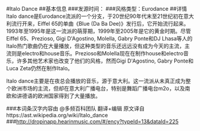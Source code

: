 #Italo Dance
##基本信息
###发源时间：
###风格类型：Eurodance
##详情
Italo dance是Eurodance流派的一个分支，于20世纪90年代末至21世纪初在意大利流行开来，Eiffel 65的单曲《Blue (Da Ba
Dee)》发行后，它开始流行起来。1993年至1995年是这一流派的萌芽期，1999年至2005年是它的黄金时期。尽管Eiffel 65、Prezioso,
Gigi D'Agostino, Molella, Gabry Ponte和DJ
Lhasa等人的Italo热门歌曲仍在大量播放，但这种类型的音乐还远远没有成为今天的主流，主流则是electro和house音乐。Prezioso和Molella现在在制作house和electro音乐，许多其他艺术家也改变了他们的风格，然而Gigi
D'Agostino, Gabry Ponte和Luca Zeta仍然在制作Italo。



Italo
dance主要是在夜总会播放的音乐，源于意大利。这一流派从未真正成为整个欧洲市场的主流，但却在意大利广播电台，特别是舞蹈广播电台m2o，以及南欧和讲德语的欧洲国家得到了大量播放。







###本词条汉字内容由 @多频百科团队 翻译+编辑
原文译自https://ast.wikipedia.org/wiki/Italo_dance
###http://dropinapp.hearinmusic.com/#/ency?typeId=13&dataId=225
